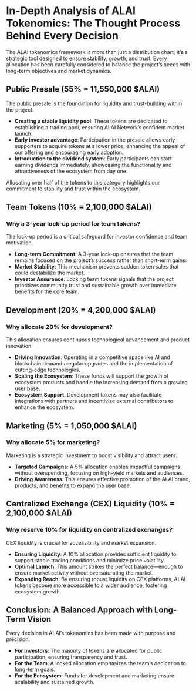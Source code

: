 
# In-Depth Analysis of ALAI Tokenomics: The Thought Process Behind Every Decision

The ALAI tokenomics framework is more than just a distribution chart; it’s a strategic tool designed to ensure stability, growth, and trust. Every allocation has been carefully considered to balance the project’s needs with long-term objectives and market dynamics.

## Public Presale (55% = 11,550,000 $ALAI)
The public presale is the foundation for liquidity and trust-building within the project.
- **Creating a stable liquidity pool**: These tokens are dedicated to establishing a trading pool, ensuring ALAI Network’s confident market launch.
- **Early investor advantage**: Participation in the presale allows early supporters to acquire tokens at a lower price, enhancing the appeal of our offering and encouraging early adoption.
- **Introduction to the dividend system**: Early participants can start earning dividends immediately, showcasing the functionality and attractiveness of the ecosystem from day one.

Allocating over half of the tokens to this category highlights our commitment to stability and trust within the ecosystem.

## Team Tokens (10% = 2,100,000 $ALAI)
### Why a 3-year lock-up period for team tokens?
The lock-up period is a critical safeguard for investor confidence and team motivation.
- **Long-term Commitment**: A 3-year lock-up ensures that the team remains focused on the project’s success rather than short-term gains.
- **Market Stability**: This mechanism prevents sudden token sales that could destabilize the market.
- **Investor Assurance**: Locking team tokens signals that the project prioritizes community trust and sustainable growth over immediate benefits for the core team.

## Development (20% = 4,200,000 $ALAI)
### Why allocate 20% for development?
This allocation ensures continuous technological advancement and product innovation.
- **Driving Innovation**: Operating in a competitive space like AI and blockchain demands regular upgrades and the implementation of cutting-edge technologies.
- **Scaling the Ecosystem**: These funds will support the growth of ecosystem products and handle the increasing demand from a growing user base.
- **Ecosystem Support**: Development tokens may also facilitate integrations with partners and incentivize external contributors to enhance the ecosystem.

## Marketing (5% = 1,050,000 $ALAI)
### Why allocate 5% for marketing?
Marketing is a strategic investment to boost visibility and attract users.
- **Targeted Campaigns**: A 5% allocation enables impactful campaigns without overspending, focusing on high-yield markets and audiences.
- **Driving Awareness**: This ensures effective promotion of the ALAI brand, products, and benefits to expand the user base.

## Centralized Exchange (CEX) Liquidity (10% = 2,100,000 $ALAI)
### Why reserve 10% for liquidity on centralized exchanges?
CEX liquidity is crucial for accessibility and market expansion.
- **Ensuring Liquidity**: A 10% allocation provides sufficient liquidity to support stable trading conditions and minimize price volatility.
- **Optimal Launch**: This amount strikes the perfect balance—enough to ensure market activity without oversaturating the market.
- **Expanding Reach**: By ensuring robust liquidity on CEX platforms, ALAI tokens become more accessible to a wider audience, fostering ecosystem growth.

## Conclusion: A Balanced Approach with Long-Term Vision
Every decision in ALAI’s tokenomics has been made with purpose and precision:
- **For Investors**: The majority of tokens are allocated for public participation, ensuring transparency and trust.
- **For the Team**: A locked allocation emphasizes the team’s dedication to long-term goals.
- **For the Ecosystem**: Funds for development and marketing ensure scalability and sustained growth.
